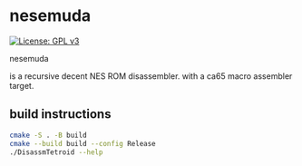 # nesemuda 

[![License: GPL v3](https://img.shields.io/badge/License-GPLv3-blue.svg)](https://www.gnu.org/licenses/gpl-3.0)


nesemuda 

is a recursive decent NES ROM disassembler. 
with a ca65 macro assembler target. 

## build instructions 

```sh 
cmake -S . -B build 
cmake --build build --config Release
./DisassmTetroid --help
```

